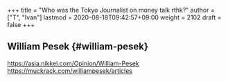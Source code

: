+++
title = "Who was the Tokyo Journalist on money talk rthk?"
author = ["T", "Ivan"]
lastmod = 2020-08-18T09:42:57+09:00
weight = 2102
draft = false
+++

## William Pesek {#william-pesek}

<https://asia.nikkei.com/Opinion/William-Pesek>
<https://muckrack.com/williampesek/articles>
